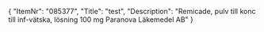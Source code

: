 {
  "ItemNr": "085377",
  "Title": "test",
  "Description": "Remicade, pulv till konc till inf-vätska, lösning 100 mg Paranova Läkemedel AB"
}